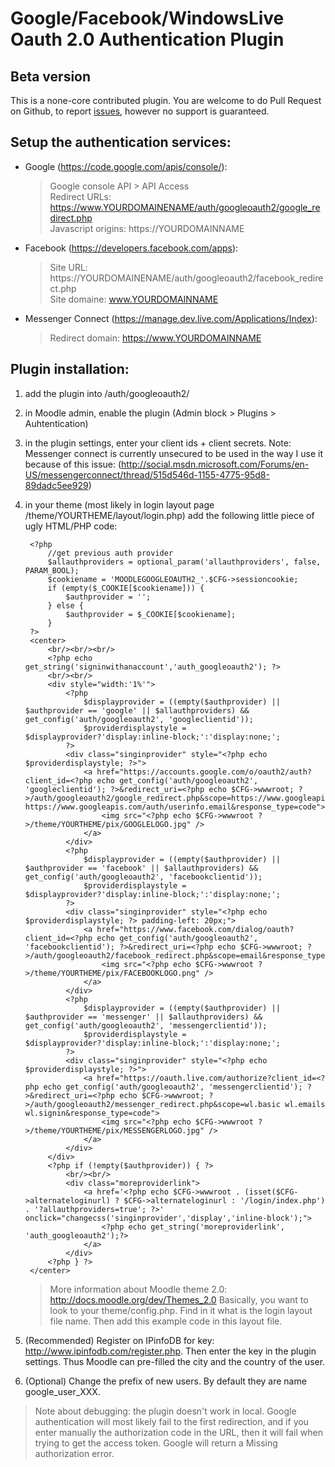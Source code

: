 Google/Facebook/WindowsLive Oauth 2.0 Authentication Plugin
===========================================================

Beta version
------------

This is a none-core contributed plugin. 
You are welcome to do Pull Request on Github, to report [issues](https://github.com/mouneyrac/auth_googleoauth2/issues), 
however no support is guaranteed.

Setup the authentication services:
----------------------------------

* Google (https://code.google.com/apis/console/):

	> Google console API > API Access  
	> Redirect URLs: https://www.YOURDOMAINENAME/auth/googleoauth2/google_redirect.php  
	> Javascript origins: https://YOURDOMAINNAME

* Facebook (https://developers.facebook.com/apps):

	> Site URL: https://YOURDOMAINENAME/auth/googleoauth2/facebook_redirect.php  
	> Site domaine: www.YOURDOMAINNAME  

* Messenger Connect (https://manage.dev.live.com/Applications/Index):  
	
	> Redirect domain: https://www.YOURDOMAINNAME


Plugin installation:
--------------------

1. add the plugin into /auth/googleoauth2/

2. in Moodle admin, enable the plugin (Admin block > Plugins > Auhtentication)

3. in the plugin settings, enter your client ids + client secrets.
Note: Messenger connect is currently unsecured to be used in the way I use it because of this issue: 
(http://social.msdn.microsoft.com/Forums/en-US/messengerconnect/thread/515d546d-1155-4775-95d8-89dadc5ee929)

4. in your theme (most likely in login layout page /theme/YOURTHEME/layout/login.php) add the following little piece of ugly HTML/PHP code:

        <?php 
	        //get previous auth provider
	        $allauthproviders = optional_param('allauthproviders', false, PARAM_BOOL);
	        $cookiename = 'MOODLEGOOGLEOAUTH2_'.$CFG->sessioncookie;
	        if (empty($_COOKIE[$cookiename])) {
	            $authprovider = '';
	        } else {
	            $authprovider = $_COOKIE[$cookiename];
	        }
	    ?>
        <center> 
            <br/><br/><br/>
			<?php echo get_string('signinwithanaccount','auth_googleoauth2'); ?>
			<br/><br/>
            <div style="width:'1%'">
	            <?php
	            	$displayprovider = ((empty($authprovider) || $authprovider == 'google' || $allauthproviders) && get_config('auth/googleoauth2', 'googleclientid'));
	            	$providerdisplaystyle = $displayprovider?'display:inline-block;':'display:none;';
	            ?>
	            <div class="singinprovider" style="<?php echo $providerdisplaystyle; ?>">
					<a href="https://accounts.google.com/o/oauth2/auth?client_id=<?php echo get_config('auth/googleoauth2', 'googleclientid'); ?>&redirect_uri=<?php echo $CFG->wwwroot; ?>/auth/googleoauth2/google_redirect.php&scope=https://www.googleapis.com/auth/userinfo.profile https://www.googleapis.com/auth/userinfo.email&response_type=code">
						<img src="<?php echo $CFG->wwwroot ?>/theme/YOURTHEME/pix/GOOGLELOGO.jpg" />
					</a>
	            </div>
	            <?php 
	            	$displayprovider = ((empty($authprovider) || $authprovider == 'facebook' || $allauthproviders) && get_config('auth/googleoauth2', 'facebookclientid'));
	            	$providerdisplaystyle = $displayprovider?'display:inline-block;':'display:none;';
	            ?>
	            <div class="singinprovider" style="<?php echo $providerdisplaystyle; ?> padding-left: 20px;">
					<a href="https://www.facebook.com/dialog/oauth?client_id=<?php echo get_config('auth/googleoauth2', 'facebookclientid'); ?>&redirect_uri=<?php echo $CFG->wwwroot; ?>/auth/googleoauth2/facebook_redirect.php&scope=email&response_type=code">
						<img src="<?php echo $CFG->wwwroot ?>/theme/YOURTHEME/pix/FACEBOOKLOGO.png" />
					</a>
	            </div>
	            <?php 
	            	$displayprovider = ((empty($authprovider) || $authprovider == 'messenger' || $allauthproviders) && get_config('auth/googleoauth2', 'messengerclientid'));
	            	$providerdisplaystyle = $displayprovider?'display:inline-block;':'display:none;';
	            ?>
	            <div class="singinprovider" style="<?php echo $providerdisplaystyle; ?>">
					<a href="https://oauth.live.com/authorize?client_id=<?php echo get_config('auth/googleoauth2', 'messengerclientid'); ?>&redirect_uri=<?php echo $CFG->wwwroot; ?>/auth/googleoauth2/messenger_redirect.php&scope=wl.basic wl.emails wl.signin&response_type=code">
						<img src="<?php echo $CFG->wwwroot ?>/theme/YOURTHEME/pix/MESSENGERLOGO.jpg" />
					</a>
	            </div>
            </div>
            <?php if (!empty($authprovider)) { ?>
            	<br/><br/>
            	<div class="moreproviderlink">
                	<a href='<?php echo $CFG->wwwroot . (isset($CFG->alternateloginurl) ? $CFG->alternateloginurl : '/login/index.php') . '?allauthproviders=true'; ?>' onclick="changecss('singinprovider','display','inline-block');">
						<?php echo get_string('moreproviderlink', 'auth_googleoauth2');?>
					</a>
            	</div>
            <?php } ?>
        </center>
        
    > More information about Moodle theme 2.0: http://docs.moodle.org/dev/Themes_2.0
    Basically, you want to look to your theme/config.php. Find in it what is the login layout file name. Then add this example code in this layout file.

5. (Recommended) Register on IPinfoDB for key: http://www.ipinfodb.com/register.php. Then enter the key in the plugin settings. Thus Moodle can pre-filled the city and the country of the user.

6. (Optional) Change the prefix of new users. By default they are name google_user_XXX.

> Note about debugging: the plugin doesn't work in local. Google authentication will most likely fail to the first redirection, and if you enter manually the authorization code in the URL, then it will fail when trying to get the access token. Google will return a Missing authorization error.
